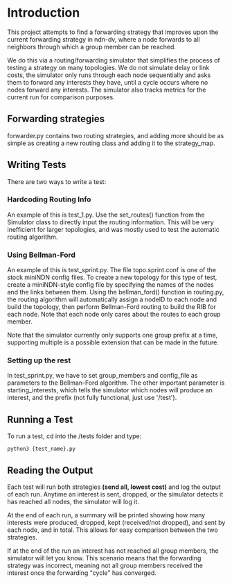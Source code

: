 # Introduction
This project attempts to find a forwarding strategy that improves upon the current forwarding strategy in ndn-dv, where a node forwards to all neighbors through which a group member can be reached.

We do this via a routing/forwarding simulator that simplifies the process of testing a strategy on many topologies. We do not simulate delay or link costs, the simulator only runs through each node sequentially and asks them to forward any interests they have, until a cycle occurs where no nodes forward any interests.
The simulator also tracks metrics for the current run for comparison purposes.

## Forwarding strategies
forwarder.py contains two routing strategies, and adding more should be as simple as creating a new routing class and adding it to the strategy_map.

## Writing Tests
There are two ways to write a test:

### Hardcoding Routing Info
An example of this is test_1.py. Use the set_routes() function from the Simulator class to directly input the routing information. This will be very inefficient for larger topologies, and was mostly used to test the automatic routing algorithm.

### Using Bellman-Ford
An example of this is test_sprint.py. The file topo.sprint.conf is one of the stock miniNDN config files. 
To create a new topology for this type of test, create a miniNDN-style config file by specifying the names of the nodes and the links between them. Using the bellman_ford() function in routing.py, the routing algorithm will automatically assign a nodeID to each node and build the topology, then perform Bellman-Ford routing to build the RIB for each node. Note that each node only cares about the routes to each group member.

Note that the simulator currently only supports one group prefix at a time, supporting multiple is a possible extension that can be made in the future.

### Setting up the rest
In test_sprint.py, we have to set group_members and config_file as parameters to the Bellman-Ford algorithm.
The other important parameter is starting_interests, which tells the simulator which nodes will produce an interest, and the prefix (not fully functional, just use '/test').

## Running a Test
To run a test, cd into the /tests folder and type:
```
python3 {test_name}.py
```

## Reading the Output
Each test will run both strategies **(send all, lowest cost)** and log the output of each run.
Anytime an interest is sent, dropped, or the simulator detects it has reached all nodes, the simulator will log it.

At the end of each run, a summary will be printed showing how many interests were produced, dropped, kept (received/not dropped), and sent by each node, and in total.
This allows for easy comparison between the two strategies.

If at the end of the run an interest has not reached all group members, the simulator will let you know.
This scenario means that the forwarding strategy was incorrect, meaning not all group members received the interest once the forwarding "cycle" has converged.